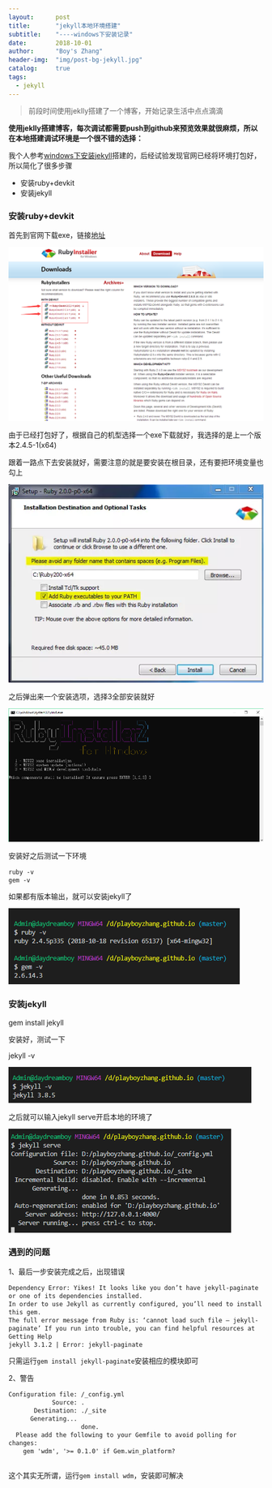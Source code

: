 ```yaml
---
layout:      post
title:       "jekyll本地环境搭建"
subtitle:    "----windows下安装记录"
date:        2018-10-01
author:      "Boy's Zhang"
header-img:  "img/post-bg-jekyll.jpg"
catalog:     true
tags:
  - jekyll
---
```


> 前段时间使用jeklly搭建了一个博客，开始记录生活中点点滴滴

**使用jeklly搭建博客，每次调试都需要push到github来预览效果就很麻烦，所以在本地搭建调试环境是一个很不错的选择：**

我个人参考[windows下安装jekyll](https://www.jianshu.com/p/88e3474cef72)搭建的，后经试验发现官网已经将环境打包好，所以简化了很多步骤

- 安装ruby+devkit
- 安装jekyll

### 安装ruby+devkit
首先到官网下载exe，链接[地址](https://rubyinstaller.org/downloads/)

![download](/img/in-post/2018-10-01-jekyll-windows/download.png)

由于已经打包好了，根据自己的机型选择一个exe下载就好，我选择的是上一个版本2.4.5-1(x64)

跟着一路点下去安装就好，需要注意的就是要安装在根目录，还有要把环境变量也勾上

![setup-ruby-devkit](/img/in-post/2018-10-01-jekyll-windows/setup-ruby-devkit.png)

之后弹出来一个安装选项，选择3全部安装就好

![MSYS](/img/in-post/2018-10-01-jekyll-windows/MSYS.png)

安装好之后测试一下环境
```
ruby -v
gem -v
```
如果都有版本输出，就可以安装jekyll了

![ruby-gem-v](/img/in-post/2018-10-01-jekyll-windows/ruby-gem-v.png)


### 安装jekyll

gem install jekyll

安装好，测试一下

jekyll -v

![jekyll-v](/img/in-post/2018-10-01-jekyll-windows/jekyll-v.png)

之后就可以输入jekyll serve开启本地的环境了

![jekyll-serve](/img/in-post/2018-10-01-jekyll-windows/jekyll-serve.png)
### 遇到的问题

1、最后一步安装完成之后，出现错误
```
Dependency Error: Yikes! It looks like you don’t have jekyll-paginate or one of its dependencies installed. 
In order to use Jekyll as currently configured, you’ll need to install this gem. 
The full error message from Ruby is: ‘cannot load such file – jekyll-paginate’ If you run into trouble, you can find helpful resources at Getting Help
jekyll 3.1.2 | Error: jekyll-paginate
```

只需运行`gem install jekyll-paginate`安装相应的模块即可

2、警告
```
Configuration file: /_config.yml
            Source: .
       Destination: ./_site
      Generating...
                    done.
  Please add the following to your Gemfile to avoid polling for changes:
    gem 'wdm', '>= 0.1.0' if Gem.win_platform?


```

这个其实无所谓，运行`gem install wdm`，安装即可解决